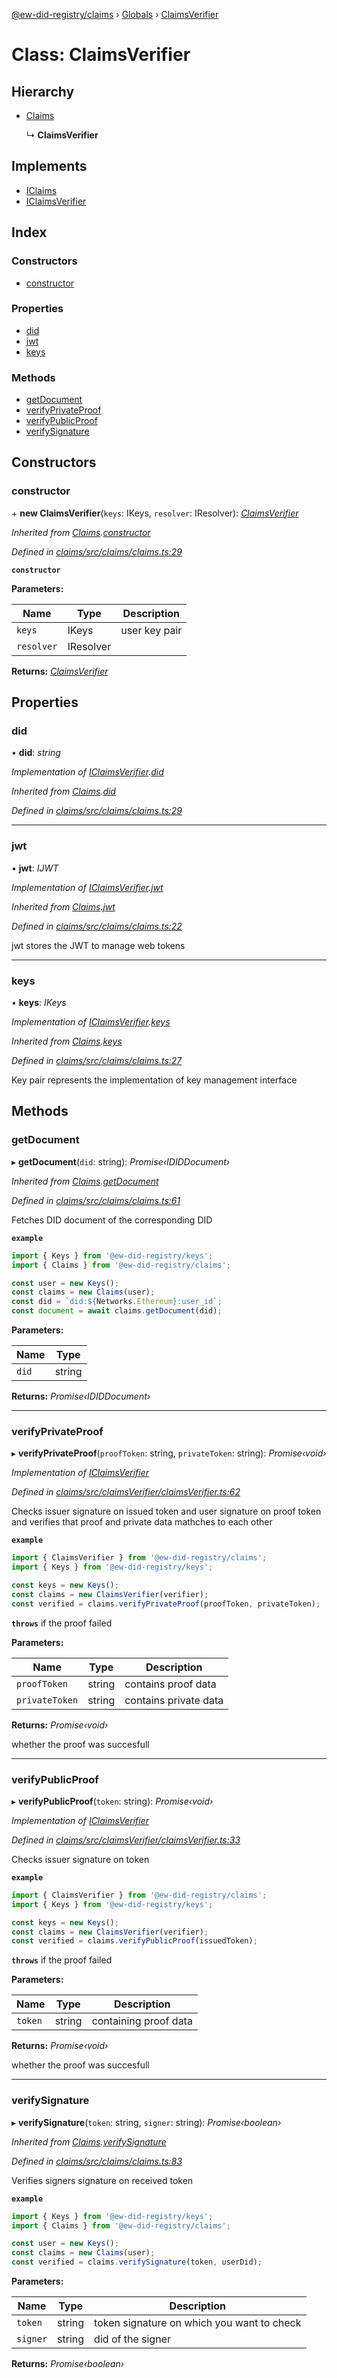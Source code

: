 [@ew-did-registry/claims](../README.md) › [Globals](../globals.md) › [ClaimsVerifier](claimsverifier.md)

# Class: ClaimsVerifier

## Hierarchy

* [Claims](claims.md)

  ↳ **ClaimsVerifier**

## Implements

* [IClaims](../interfaces/iclaims.md)
* [IClaimsVerifier](../interfaces/iclaimsverifier.md)

## Index

### Constructors

* [constructor](claimsverifier.md#constructor)

### Properties

* [did](claimsverifier.md#did)
* [jwt](claimsverifier.md#jwt)
* [keys](claimsverifier.md#keys)

### Methods

* [getDocument](claimsverifier.md#getdocument)
* [verifyPrivateProof](claimsverifier.md#verifyprivateproof)
* [verifyPublicProof](claimsverifier.md#verifypublicproof)
* [verifySignature](claimsverifier.md#verifysignature)

## Constructors

###  constructor

\+ **new ClaimsVerifier**(`keys`: IKeys, `resolver`: IResolver): *[ClaimsVerifier](claimsverifier.md)*

*Inherited from [Claims](claims.md).[constructor](claims.md#constructor)*

*Defined in [claims/src/claims/claims.ts:29](https://github.com/energywebfoundation/ew-did-registry/blob/b1d68b0/packages/claims/src/claims/claims.ts#L29)*

**`constructor`** 

**Parameters:**

Name | Type | Description |
------ | ------ | ------ |
`keys` | IKeys | user key pair |
`resolver` | IResolver |   |

**Returns:** *[ClaimsVerifier](claimsverifier.md)*

## Properties

###  did

• **did**: *string*

*Implementation of [IClaimsVerifier](../interfaces/iclaimsverifier.md).[did](../interfaces/iclaimsverifier.md#did)*

*Inherited from [Claims](claims.md).[did](claims.md#did)*

*Defined in [claims/src/claims/claims.ts:29](https://github.com/energywebfoundation/ew-did-registry/blob/b1d68b0/packages/claims/src/claims/claims.ts#L29)*

___

###  jwt

• **jwt**: *IJWT*

*Implementation of [IClaimsVerifier](../interfaces/iclaimsverifier.md).[jwt](../interfaces/iclaimsverifier.md#jwt)*

*Inherited from [Claims](claims.md).[jwt](claims.md#jwt)*

*Defined in [claims/src/claims/claims.ts:22](https://github.com/energywebfoundation/ew-did-registry/blob/b1d68b0/packages/claims/src/claims/claims.ts#L22)*

jwt stores the JWT to manage web tokens

___

###  keys

• **keys**: *IKeys*

*Implementation of [IClaimsVerifier](../interfaces/iclaimsverifier.md).[keys](../interfaces/iclaimsverifier.md#keys)*

*Inherited from [Claims](claims.md).[keys](claims.md#keys)*

*Defined in [claims/src/claims/claims.ts:27](https://github.com/energywebfoundation/ew-did-registry/blob/b1d68b0/packages/claims/src/claims/claims.ts#L27)*

Key pair represents the implementation of key management interface

## Methods

###  getDocument

▸ **getDocument**(`did`: string): *Promise‹IDIDDocument›*

*Inherited from [Claims](claims.md).[getDocument](claims.md#getdocument)*

*Defined in [claims/src/claims/claims.ts:61](https://github.com/energywebfoundation/ew-did-registry/blob/b1d68b0/packages/claims/src/claims/claims.ts#L61)*

Fetches DID document of the corresponding DID

**`example`** 
```typescript
import { Keys } from '@ew-did-registry/keys';
import { Claims } from '@ew-did-registry/claims';

const user = new Keys();
const claims = new Claims(user);
const did = `did:${Networks.Ethereum}:user_id`;
const document = await claims.getDocument(did);
```

**Parameters:**

Name | Type |
------ | ------ |
`did` | string |

**Returns:** *Promise‹IDIDDocument›*

___

###  verifyPrivateProof

▸ **verifyPrivateProof**(`proofToken`: string, `privateToken`: string): *Promise‹void›*

*Implementation of [IClaimsVerifier](../interfaces/iclaimsverifier.md)*

*Defined in [claims/src/claimsVerifier/claimsVerifier.ts:62](https://github.com/energywebfoundation/ew-did-registry/blob/b1d68b0/packages/claims/src/claimsVerifier/claimsVerifier.ts#L62)*

Checks issuer signature on issued token and user signature on proof token
and verifies that proof and private data mathches to each other

**`example`** 
```typescript
import { ClaimsVerifier } from '@ew-did-registry/claims';
import { Keys } from '@ew-did-registry/keys';

const keys = new Keys();
const claims = new ClaimsVerifier(verifier);
const verified = claims.verifyPrivateProof(proofToken, privateToken);
```

**`throws`** if the proof failed

**Parameters:**

Name | Type | Description |
------ | ------ | ------ |
`proofToken` | string | contains proof data |
`privateToken` | string | contains private data |

**Returns:** *Promise‹void›*

whether the proof was succesfull

___

###  verifyPublicProof

▸ **verifyPublicProof**(`token`: string): *Promise‹void›*

*Implementation of [IClaimsVerifier](../interfaces/iclaimsverifier.md)*

*Defined in [claims/src/claimsVerifier/claimsVerifier.ts:33](https://github.com/energywebfoundation/ew-did-registry/blob/b1d68b0/packages/claims/src/claimsVerifier/claimsVerifier.ts#L33)*

Checks issuer signature on token

**`example`** 
```typescript
import { ClaimsVerifier } from '@ew-did-registry/claims';
import { Keys } from '@ew-did-registry/keys';

const keys = new Keys();
const claims = new ClaimsVerifier(verifier);
const verified = claims.verifyPublicProof(issuedToken);
```

**`throws`** if the proof failed

**Parameters:**

Name | Type | Description |
------ | ------ | ------ |
`token` | string | containing proof data |

**Returns:** *Promise‹void›*

whether the proof was succesfull

___

###  verifySignature

▸ **verifySignature**(`token`: string, `signer`: string): *Promise‹boolean›*

*Inherited from [Claims](claims.md).[verifySignature](claims.md#verifysignature)*

*Defined in [claims/src/claims/claims.ts:83](https://github.com/energywebfoundation/ew-did-registry/blob/b1d68b0/packages/claims/src/claims/claims.ts#L83)*

Verifies signers signature on received token

**`example`** 
```typescript
import { Keys } from '@ew-did-registry/keys';
import { Claims } from '@ew-did-registry/claims';

const user = new Keys();
const claims = new Claims(user);
const verified = claims.verifySignature(token, userDid);
```

**Parameters:**

Name | Type | Description |
------ | ------ | ------ |
`token` | string | token signature on which you want to check |
`signer` | string | did of the signer  |

**Returns:** *Promise‹boolean›*
